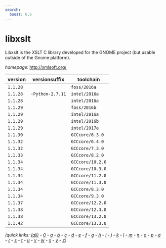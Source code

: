 ```yaml
---
search:
  boost: 0.5
---
```

# libxslt

Libxslt is the XSLT C library developed for the GNOME project  (but usable outside of the Gnome platform).

*homepage*: <http://xmlsoft.org/>

version | versionsuffix | toolchain
--------|---------------|----------
``1.1.28`` |  | ``foss/2016a``
``1.1.28`` | ``-Python-2.7.11`` | ``intel/2016a``
``1.1.28`` |  | ``intel/2016a``
``1.1.29`` |  | ``foss/2016b``
``1.1.29`` |  | ``intel/2016a``
``1.1.29`` |  | ``intel/2016b``
``1.1.29`` |  | ``intel/2017a``
``1.1.30`` |  | ``GCCcore/6.3.0``
``1.1.32`` |  | ``GCCcore/6.4.0``
``1.1.32`` |  | ``GCCcore/7.3.0``
``1.1.33`` |  | ``GCCcore/8.2.0``
``1.1.34`` |  | ``GCCcore/10.2.0``
``1.1.34`` |  | ``GCCcore/10.3.0``
``1.1.34`` |  | ``GCCcore/11.2.0``
``1.1.34`` |  | ``GCCcore/11.3.0``
``1.1.34`` |  | ``GCCcore/8.3.0``
``1.1.34`` |  | ``GCCcore/9.3.0``
``1.1.37`` |  | ``GCCcore/12.2.0``
``1.1.38`` |  | ``GCCcore/12.3.0``
``1.1.38`` |  | ``GCCcore/13.2.0``
``1.1.42`` |  | ``GCCcore/13.3.0``


*(quick links: [(all)](../index.md) - [0](../0/index.md) - [a](../a/index.md) - [b](../b/index.md) - [c](../c/index.md) - [d](../d/index.md) - [e](../e/index.md) - [f](../f/index.md) - [g](../g/index.md) - [h](../h/index.md) - [i](../i/index.md) - [j](../j/index.md) - [k](../k/index.md) - [l](../l/index.md) - [m](../m/index.md) - [n](../n/index.md) - [o](../o/index.md) - [p](../p/index.md) - [q](../q/index.md) - [r](../r/index.md) - [s](../s/index.md) - [t](../t/index.md) - [u](../u/index.md) - [v](../v/index.md) - [w](../w/index.md) - [x](../x/index.md) - [y](../y/index.md) - [z](../z/index.md))*

